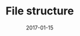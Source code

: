 ---
date: 2017-01-15
title: File structure
video_id: iF6emJkKTHk
description: Overview of Jekyll's file structure
categories:
  - getting-started
resources:
  - name: Source code
    link: https://github.com/CloudCannon/bakery-store/tree/structure
type: Video
set: getting-started
set_order: 2
---